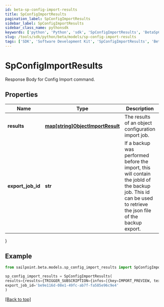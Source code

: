 ```yaml
---
id: beta-sp-config-import-results
title: SpConfigImportResults
pagination_label: SpConfigImportResults
sidebar_label: SpConfigImportResults
sidebar_class_name: pythonsdk
keywords: ['python', 'Python', 'sdk', 'SpConfigImportResults', 'BetaSpConfigImportResults'] 
slug: /tools/sdk/python/beta/models/sp-config-import-results
tags: ['SDK', 'Software Development Kit', 'SpConfigImportResults', 'BetaSpConfigImportResults']
---
```


# SpConfigImportResults

Response Body for Config Import command.

## Properties

Name | Type | Description | Notes
------------ | ------------- | ------------- | -------------
**results** | [**map[string]ObjectImportResult**](object-import-result) | The results of an object configuration import job. | [required]
**export_job_id** | **str** | If a backup was performed before the import, this will contain the jobId of the backup job. This id can be used to retrieve the json file of the backup export. | [optional] 
}

## Example

```python
from sailpoint.beta.models.sp_config_import_results import SpConfigImportResults

sp_config_import_results = SpConfigImportResults(
results={results={TRIGGER_SUBSCRIPTION={infos=[{key=IMPORT_PREVIEW, text=Object to be imported: [c953134c-2224-42f2-a84e-fa5cbb395904, Test 2], detail=null}, {key=IMPORT_PREVIEW, text=Object to be imported: [be9e116d-08e1-49fc-ab7f-fa585e96c9e4, Test 1], detail=null}], warnings=[], errors=[], importedObjects=[]}}},
export_job_id='be9e116d-08e1-49fc-ab7f-fa585e96c9e4'
)

```
[[Back to top]](#) 

